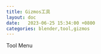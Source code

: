 ```yaml
---
title: Gizmos工具
layout: doc
date:   2023-06-25 15:34:00 +0800
categories: blender,tool,gizmos
---
```

Tool Menu
